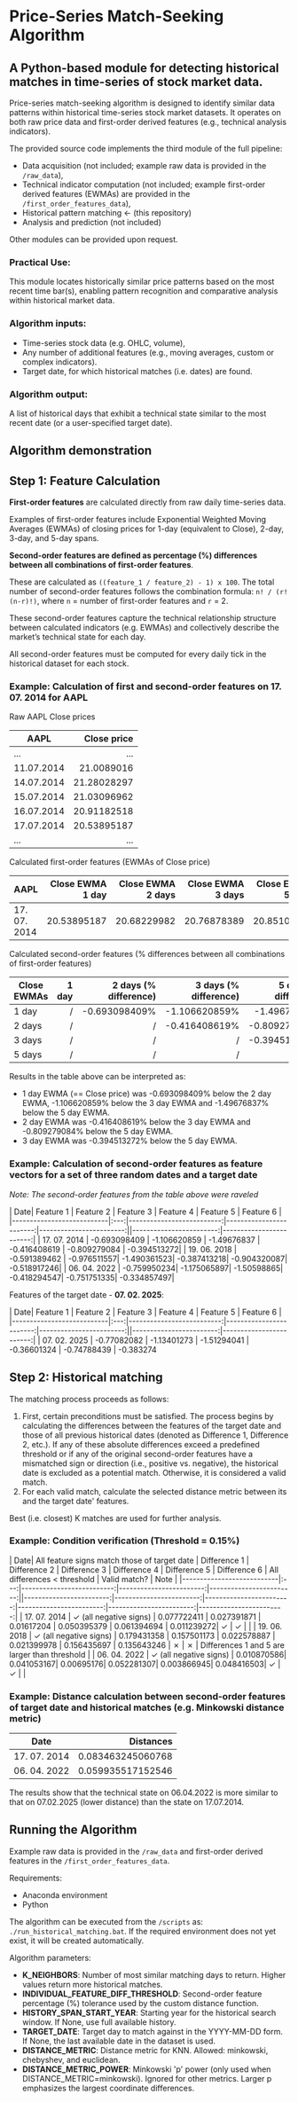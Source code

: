 # Price-Series Match-Seeking Algorithm
A Python-based module for detecting historical matches in time-series of stock market data.
---

Price-series match-seeking algorithm is designed to identify similar data patterns within historical time-series stock market datasets. It operates on both raw price data and first-order derived features (e.g., technical analysis indicators).

The provided source code implements the third module of the full pipeline:
- Data acquisition (not included; example raw data is provided in the `/raw_data`),
- Technical indicator computation (not included; example first-order derived features (EWMAs) are provided in the `/first_order_features_data`),
- Historical pattern matching ← (this repository)
- Analysis and prediction (not included)

Other modules can be provided upon request.

### Practical Use:
This module locates historically similar price patterns based on the most recent time bar(s), enabling pattern recognition and comparative analysis within historical market data.

### Algorithm inputs:
- Time-series stock data (e.g. OHLC, volume),
- Any number of additional features (e.g., moving averages, custom or complex indicators).
- Target date, for which historical matches (i.e. dates) are found.

### Algorithm output:
A list of historical days that exhibit a technical state similar to the most recent date (or a user-specified target date).

## Algorithm demonstration

## Step 1: Feature Calculation

**First-order features** are calculated directly from raw daily time-series data.

Examples of first-order features include Exponential Weighted Moving Averages (EWMAs) of closing prices for 1-day (equivalent to Close), 2-day, 3-day, and 5-day spans.

**Second-order features are defined as percentage (%) differences between all combinations of first-order features**.

These are calculated as `((feature_1 / feature_2) - 1) x 100`. The total number of second-order features follows the combination formula: `n! / (r! (n-r)!)`, where `n` = number of first-order features and `r` = 2.

These second-order features capture the technical relationship structure between calculated indicators (e.g. EWMAs) and collectively describe the market’s technical state for each day.

All second-order features must be computed for every daily tick in the historical dataset for each stock.

### Example: Calculation of first and second-order features on 17. 07. 2014 for AAPL

Raw AAPL Close prices

| AAPL | Close price |
|---------------------------|--------------------------:|
|...|...|
|11.07.2014	|	21.0089016	|
|14.07.2014	|	21.28028297	|
|15.07.2014	|	21.03096962	|
|16.07.2014	|	20.91182518	|
|17.07.2014	|	20.53895187	|
|...|...|

Calculated first-order features (EWMAs of Close price)

| AAPL | Close EWMA 1 day | Close EWMA 2 days | Close EWMA 3 days | Close EWMA 5 days |
|---------------------------|--------------------------:|------------------------:|------------------------:|------------------------:|
| 17. 07. 2014  | 20.53895187                         | 20.68229982                       | 20.76878389                       | 20.85104402                       |

Calculated second-order features (% differences between all combinations of first-order features)

|   Close EWMAs                    | 1 day | 2 days (% difference) | 3 days (% difference) | 5 days (% difference) |
|-------------------------|-------------------------:|------------------------:|------------------------:|------------------------:|
| 1 day   |             /            |  -0.693098409%          | -1.106620859% | -1.49676837% |
| 2 days   |            /             |         /               | -0.416408619% | -0.809279084% |
| 3 days   |            /             |         /               |           /             | -0.394513272% |                 
| 5 days   |          /               |        /                |           /             |              /          | 

Results in the table above can be interpreted as:
- 1 day EWMA (== Close price) was -0.693098409% below the 2 day EWMA, -1.106620859% below the 3 day EWMA and -1.49676837% below the 5 day EWMA.
- 2 day EWMA was -0.416408619% below the 3 day EWMA and -0.809279084% below the 5 day EWMA.
- 3 day EWMA was -0.394513272% below the 5 day EWMA.

### Example: Calculation of second-order features as feature vectors for a set of three random dates and a target date

_Note: The second-order features from the table above were raveled_

| Date| Feature 1 | Feature 2 | Feature 3 | Feature 4 | Feature 5 | Feature 6 |
|---------------------------|:---:|--------------------------:|------------------------:|------------------------:||------------------------:|------------------------:|
| 17. 07. 2014   | -0.693098409 |	-1.106620859 |	-1.49676837 |	-0.416408619 |	-0.809279084 |	-0.394513272|
| 19. 06. 2018   | -0.591389462	| -0.976511557|	-1.490361523|	-0.387413218|	-0.904320087|	-0.518917246|
| 06. 04. 2022   |  -0.759950234|	-1.175065897|	-1.50598865|	-0.418294547|	-0.751751335|	-0.334857497|


Features of the target date - **07. 02. 2025**:

| Date| Feature 1 | Feature 2 | Feature 3 | Feature 4 | Feature 5 | Feature 6 |
|---------------------------|:---:|--------------------------:|------------------------:|------------------------:||------------------------:|------------------------:|
| 07. 02. 2025   | -0.77082082 | -1.13401273 | -1.51294041 | -0.36601324 | -0.74788439 | -0.383274

## Step 2: Historical matching

The matching process proceeds as follows:
1. First, certain preconditions must be satisfied. The process begins by calculating the differences between the features of the target date and those of all previous historical dates (denoted as Difference 1, Difference 2, etc.). If any of these absolute differences exceed a predefined threshold or if any of the original second-order features have a mismatched sign or direction (i.e., positive vs. negative), the historical date is excluded as a potential match. Otherwise, it is considered a valid match.
2. For each valid match, calculate the selected distance metric between its and the target date' features.

Best (i.e. closest) K matches are used for further analysis.

### Example: Condition verification (Threshold = 0.15%)

| Date| All feature signs match those of target date | Difference 1 | Difference 2 | Difference 3 | Difference 4 | Difference 5 | Difference 6 | All differences < threshold | Valid match? | Note |
|---------------------------|:---:|--------------------------:|------------------------:|------------------------:||------------------------:|------------------------:|------------------------:|------------------------:|------------------------:|------------------------:|
| 17. 07. 2014   | &check; (all negative signs) | 0.077722411 | 0.027391871 | 0.01617204 | 0.050395379 | 0.061394694 | 0.011239272| &check; | &check; | |
| 19. 06. 2018   | &check; (all negative signs)  |  0.179431358 | 0.157501173 | 0.022578887 | 0.021399978 | 0.156435697 | 0.135643246  | &cross; | &cross; | Differences 1 and 5 are larger than threshold |
| 06. 04. 2022   | &check; (all negative signs)  | 0.010870586|	0.041053167|	0.00695176|	0.052281307|	0.003866945|	0.048416503| &check; | &check; | |


### Example: Distance calculation between second-order features of target date and historical matches (e.g. Minkowski distance metric)

| Date| Distances |
|---------------------------|------------------------:|
| 17. 07. 2014   | 0.083463245060768 |
| 06. 04. 2022  | 0.059935517152546 |

The results show that the technical state on 06.04.2022 is more similar to that on 07.02.2025 (lower distance) than the state on 17.07.2014.

## Running the Algorithm

Example raw data is provided in the `/raw_data` and first-order derived features in the `/first_order_features_data`.

Requirements:
- Anaconda environment
- Python

The algorithm can be executed from the `/scripts` as: `./run_historical_matching.bat`. If the required environment does not yet exist, it will be created automatically.

Algorithm parameters:
- **K_NEIGHBORS**: Number of most similar matching days to return. Higher values return more historical matches.
- **INDIVIDUAL_FEATURE_DIFF_THRESHOLD**: Second-order feature percentage (%) tolerance used by the custom distance function.
- **HISTORY_SPAN_START_YEAR**: Starting year for the historical search window. If None, use full available history.
- **TARGET_DATE**: Target day to match against in the YYYY-MM-DD form. If None, the last available date in the dataset is used.
- **DISTANCE_METRIC**: Distance metric for KNN. Allowed: minkowski, chebyshev, and euclidean.
- **DISTANCE_METRIC_POWER**: Minkowski 'p' power (only used when DISTANCE_METRIC=minkowski). Ignored for other metrics. Larger p emphasizes the largest coordinate differences.